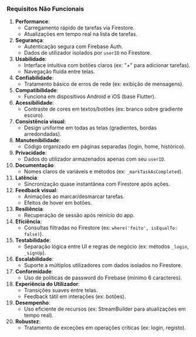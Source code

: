 ### **Requisitos Não Funcionais**  
1. **Performance**:  
   - Carregamento rápido de tarefas via Firestore.  
   - Atualizações em tempo real na lista de tarefas.  
2. **Segurança**:  
   - Autenticação segura com Firebase Auth.  
   - Dados de utilizador isolados por `userID` no Firestore.  
3. **Usabilidade**:  
   - Interface intuitiva com botões claros (ex: "+" para adicionar tarefas).  
   - Navegação fluida entre telas.  
4. **Confiabilidade**:  
   - Tratamento básico de erros de rede (ex: exibição de mensagens).  
5. **Compatibilidade**:  
   - Funciona em dispositivos Android e iOS (base Flutter).  
6. **Acessibilidade**:  
   - Contraste de cores em textos/botões (ex: branco sobre gradiente escuro).  
7. **Consistência visual**:  
   - Design uniforme em todas as telas (gradientes, bordas arredondadas).  
8. **Manutenibilidade**:  
   - Código organizado em páginas separadas (login, home, histórico).  
9. **Privacidade**:  
   - Dados do utilizador armazenados apenas com seu `userID`.  
10. **Documentação**:  
    - Nomes claros de variáveis e métodos (ex: `_markTaskAsCompleted`).
11. **Latência**:  
    - Sincronização quase instantânea com Firestore após ações.  
12. **Feedback visual**:  
    - Animações ao marcar/desmarcar tarefas.  
    - Efeitos de hover em botões.  
13. **Resiliência**:  
    - Recuperação de sessão após reinício do app.  
14. **Eficiência**:  
    - Consultas filtradas no Firestore (ex: `where('feito', isEqualTo: false)`).  
15. **Testabilidade**:  
    - Separação lógica entre UI e regras de negócio (ex: métodos `_login`, `_signUp`).  
16. **Escalabilidade**:  
    - Suporte a múltiplos utilizadores com dados isolados no Firestore.  
17. **Conformidade**:  
    - Uso de políticas de password do Firebase (mínimo 6 caracteres).  
18. **Experiência do Utilizador**:  
    - Transições suaves entre telas.  
    - Feedback tátil em interações (ex: botões).  
19. **Desempenho**:  
    - Uso eficiente de recursos (ex: StreamBuilder para atualizações em tempo real).  
20. **Robustez**:  
    - Tratamento de exceções em operações críticas (ex: login, registo).
